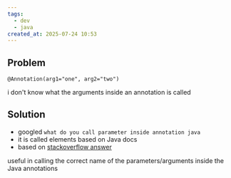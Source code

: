 ```yaml
---
tags:
  - dev
  - java
created_at: 2025-07-24 10:53
---
```

## Problem
```
@Annotation(arg1="one", arg2="two")
```
i don't know what the arguments inside an annotation is called

## Solution
- googled `what do you call parameter inside annotation java`
- it is called elements based on Java docs
- based on [stackoverflow answer](https://stackoverflow.com/a/28043994)

useful in calling the correct name of the parameters/arguments inside the Java annotations